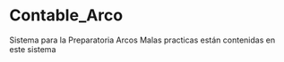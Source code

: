 # Contable_Arco
Sistema para la Preparatoria Arcos
Malas practicas están contenidas en este sistema
